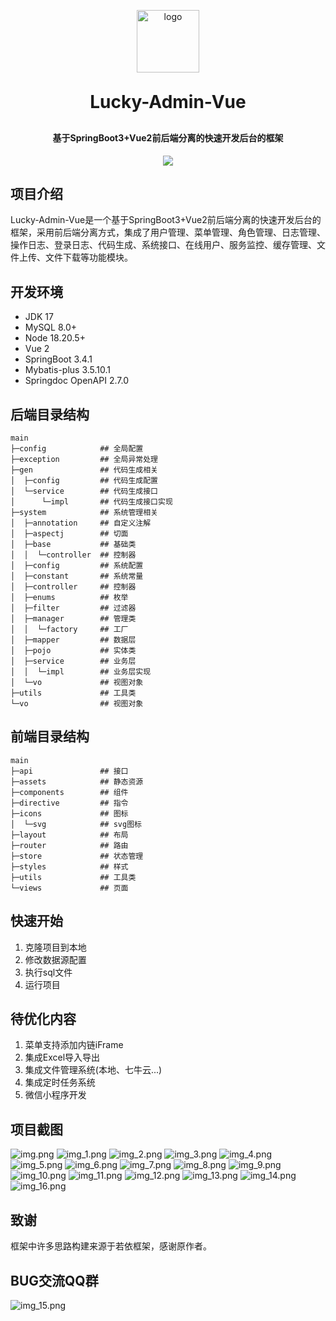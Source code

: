 <p align="center">
	<img alt="logo" src="logo.png" style="width: 100px;" />
</p>
<h1 align="center" style="margin: 30px 0 30px; font-weight: bold;">Lucky-Admin-Vue</h1>
<h4 align="center">基于SpringBoot3+Vue2前后端分离的快速开发后台的框架</h4>
<p align="center">
	<a href="https://gitee.com/xiaodu6/lucky-admin-vue/stargazers"><img src="https://gitee.com/xiaodu6/lucky-admin-vue/badge/star.svg?theme=dark"></a>
</p>

## 项目介绍
Lucky-Admin-Vue是一个基于SpringBoot3+Vue2前后端分离的快速开发后台的框架，采用前后端分离方式，集成了用户管理、菜单管理、角色管理、日志管理、操作日志、登录日志、代码生成、系统接口、在线用户、服务监控、缓存管理、文件上传、文件下载等功能模块。
## 开发环境
- JDK 17
- MySQL 8.0+
- Node 18.20.5+
- Vue 2
- SpringBoot 3.4.1
- Mybatis-plus 3.5.10.1
- Springdoc OpenAPI 2.7.0
## 后端目录结构
```
main
├─config            ## 全局配置
├─exception         ## 全局异常处理
├─gen               ## 代码生成相关
│  ├─config         ## 代码生成配置
│  └─service        ## 代码生成接口
│      └─impl       ## 代码生成接口实现
├─system            ## 系统管理相关
│  ├─annotation     ## 自定义注解
│  ├─aspectj        ## 切面
│  ├─base           ## 基础类
│  │  └─controller  ## 控制器
│  ├─config         ## 系统配置
│  ├─constant       ## 系统常量
│  ├─controller     ## 控制器
│  ├─enums          ## 枚举
│  ├─filter         ## 过滤器
│  ├─manager        ## 管理类
│  │  └─factory     ## 工厂
│  ├─mapper         ## 数据层
│  ├─pojo           ## 实体类
│  ├─service        ## 业务层
│  │  └─impl        ## 业务层实现
│  └─vo             ## 视图对象
├─utils             ## 工具类
└─vo                ## 视图对象
```
## 前端目录结构
```
main
├─api               ## 接口
├─assets            ## 静态资源
├─components        ## 组件
├─directive         ## 指令
├─icons             ## 图标
│  └─svg            ## svg图标
├─layout            ## 布局
├─router            ## 路由
├─store             ## 状态管理
├─styles            ## 样式
├─utils             ## 工具类
└─views             ## 页面

```
## 快速开始
1. 克隆项目到本地
2. 修改数据源配置
3. 执行sql文件
4. 运行项目

## 待优化内容
1. 菜单支持添加内链iFrame
2. 集成Excel导入导出
3. 集成文件管理系统(本地、七牛云...)
4. 集成定时任务系统
5. 微信小程序开发

## 项目截图
![img.png](img.png)
![img_1.png](img_1.png)
![img_2.png](img_2.png)
![img_3.png](img_3.png)
![img_4.png](img_4.png)
![img_5.png](img_5.png)
![img_6.png](img_6.png)
![img_7.png](img_7.png)
![img_8.png](img_8.png)
![img_9.png](img_9.png)
![img_10.png](img_10.png)
![img_11.png](img_11.png)
![img_12.png](img_12.png)
![img_13.png](img_13.png)
![img_14.png](img_14.png)
![img_16.png](img_16.png)

## 致谢
框架中许多思路构建来源于若依框架，感谢原作者。

## BUG交流QQ群
![img_15.png](img_15.png)
